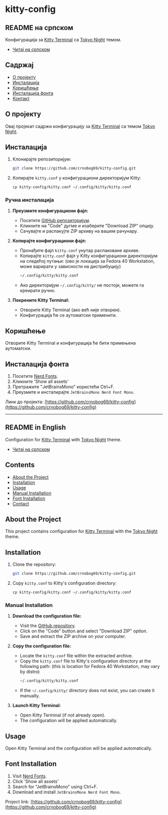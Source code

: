 # kitty-config

## README на српском

Конфигурација за [Kitty Terminal](https://sw.kovidgoyal.net/kitty/) са [Tokyo Night](https://github.com/enkia/tokyo-night-vscode-theme) темом.

- [Читај на српском](#readme-на-српском)

## Садржај

- [О пројекту](#о-пројекту)
- [Инсталација](#инсталација)
- [Коришћење](#коришћење)
- [Инсталација фонта](#инсталација-фонта)
- [Контакт](#контакт)

## О пројекту

Овај пројекат садржи конфигурацију за [Kitty Terminal](https://sw.kovidgoyal.net/kitty/) са темом [Tokyo Night](https://github.com/enkia/tokyo-night-vscode-theme).

## Инсталација

1. Клонирајте репозиторијум:
    ```bash
    git clone https://github.com/crnobog69/kitty-config.git
    ```
2. Копирајте `kitty.conf` у конфигурациони директоријум Kitty:
    ```bash
    cp kitty-config/kitty.conf ~/.config/kitty/kitty.conf
    ```

### Ручна инсталација

1. **Преузмите конфигурациони фајл:**
   - Посетите [GitHub репозиторијум](https://github.com/crnobog69/kitty-config).
   - Кликните на "Code" дугме и изаберите "Download ZIP" опцију.
   - Сачувајте и распакујте ZIP архиву на вашем рачунару.

2. **Копирајте конфигурациони фајл:**
   - Пронађите фајл `kitty.conf` унутар распаковане архиве.
   - Копирајте `kitty.conf` фајл у Kitty конфигурациони директоријум на следећој путањи:
    (ово је локација за Fedora 40 Workstation, може варирати у зависности на дистрибуцију)
     ```bash
     ~/.config/kitty/kitty.conf
     ```
   - Ако директоријум `~/.config/kitty/` не постоји, можете га креирати ручно.

3. **Покрените Kitty Terminal:**
   - Отворите Kitty Terminal (ако већ није отворен).
   - Конфигурација ће се аутоматски применити.

## Коришћење

Отворите Kitty Terminal и конфигурација ће бити примењена аутоматски.

## Инсталација фонта

1. Посетите [Nerd Fonts](https://github.com/ryanoasis/nerd-fonts/releases).
2. Кликните 'Show all assets'
3. Претражите "JetBrainsMono" користећи Ctrl+F.
4. Преузмите и инсталирајте `JetBrainsMono Nerd Font Mono`.

Линк до пројекта: [https://github.com/crnobog69/kitty-config](https://github.com/crnobog69/kitty-config)

---

## README in English

Configuration for [Kitty Terminal](https://sw.kovidgoyal.net/kitty/) with [Tokyo Night](https://github.com/enkia/tokyo-night-vscode-theme) theme.

- [Читај на српском](#readme-на-српском)

## Contents

- [About the Project](#about-the-project)
- [Installation](#installation)
- [Usage](#usage)
- [Manual Installation](#manual-installation)
- [Font Installation](#font-installation)
- [Contact](#contact)

## About the Project

This project contains configuration for [Kitty Terminal](https://sw.kovidgoyal.net/kitty/) with the [Tokyo Night](https://github.com/enkia/tokyo-night-vscode-theme) theme.

## Installation

1. Clone the repository:
    ```bash
    git clone https://github.com/crnobog69/kitty-config.git
    ```
2. Copy `kitty.conf` to Kitty's configuration directory:
    ```bash
    cp kitty-config/kitty.conf ~/.config/kitty/kitty.conf
    ```

### Manual Installation

1. **Download the configuration file:**
   - Visit the [GitHub repository](https://github.com/crnobog69/kitty-config).
   - Click on the "Code" button and select "Download ZIP" option.
   - Save and extract the ZIP archive on your computer.

2. **Copy the configuration file:**
   - Locate the `kitty.conf` file within the extracted archive.
   - Copy the `kitty.conf` file to Kitty's configuration directory at the following path:
    (this is location for Fedora 40 Workstation, may vary by distro)
     ```bash
     ~/.config/kitty/kitty.conf
     ```
   - If the `~/.config/kitty/` directory does not exist, you can create it manually.

3. **Launch Kitty Terminal:**
   - Open Kitty Terminal (if not already open).
   - The configuration will be applied automatically.

## Usage

Open Kitty Terminal and the configuration will be applied automatically.

## Font Installation

1. Visit [Nerd Fonts](https://github.com/ryanoasis/nerd-fonts/releases).
2. Click 'Show all assets'
3. Search for "JetBrainsMono" using Ctrl+F.
4. Download and install `JetBrainsMono Nerd Font Mono`.

Project link: [https://github.com/crnobog69/kitty-config](https://github.com/crnobog69/kitty-config)
